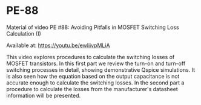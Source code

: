 # PE-88

Material of video PE #88: Avoiding Pitfalls in MOSFET Switching Loss Calculation (I)

Available at: https://youtu.be/ewliivpMLiA

This video explores procedures to calculate the switching losses of MOSFET transistors. In this first part we review the turn-on and turn-off switching processes in detail, showing demonstrative Qspice simulations. It is also seen how the equation based on the output capacitance is not accurate enough to calculate the switching losses. In the second part a procedure to calculate the losses from the manufacturer's datasheet information will be presented.
